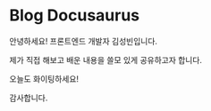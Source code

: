# Blog Docusaurus

안녕하세요! 프론트엔드 개발자 김성빈입니다.

제가 직접 해보고 배운 내용을 쓸모 있게 공유하고자 합니다.

오늘도 화이팅하세요!

감사합니다.
